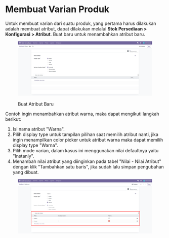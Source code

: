 # Membuat Varian Produk

Untuk membuat varian dari suatu produk, yang pertama harus dilakukan adalah membuat atribut, dapat dilakukan melalui **Stok Persediaan > Konfigurasi > Atribut**. Buat baru untuk menambahkan atribut baru.

<figure><img src="../../../../.gitbook/assets/Screenshot_1.png" alt=""><figcaption><p>Buat Atribut Baru</p></figcaption></figure>

Contoh ingin menambahkan atribut warna, maka dapat mengikuti langkah berikut:

1. Isi nama atribut "Warna".
2. Pilih display type untuk tampilan pilihan saat memilih atribut nanti, jika ingin menampilkan color picker untuk atribut warna maka dapat memilih display type "Warna".
3. Pilih mode varian, dalam kasus ini menggunakan nilai defaultnya yaitu "Instanly".
4. Menambah nilai atribut yang diinginkan pada tabel "Nilai - Nilai Atribut" dengan klik "Tambahkan satu baris", jika sudah lalu simpan pengubahan yang dibuat.

<figure><img src="../../../../.gitbook/assets/Screenshot_2.png" alt=""><figcaption></figcaption></figure>
